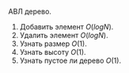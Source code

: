 АВЛ дерево.

1. Добавить элемент $O(logN)$.
2. Удалить элемент $O(logN)$.
3. Узнать размер $O(1)$.
4. Узнать высоту $O(1)$.
5. Узнать пустое ли дерево $O(1)$.